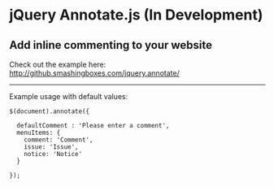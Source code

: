 # jQuery Annotate.js (In Development)
## Add inline commenting to your website

Check out the example here:
http://github.smashingboxes.com/jquery.annotate/

---

Example usage with default values:

```
$(document).annotate({

  defaultComment : 'Please enter a comment',
  menuItems: {
    comment: 'Comment',
    issue: 'Issue',
    notice: 'Notice'
  }   
  
});
```